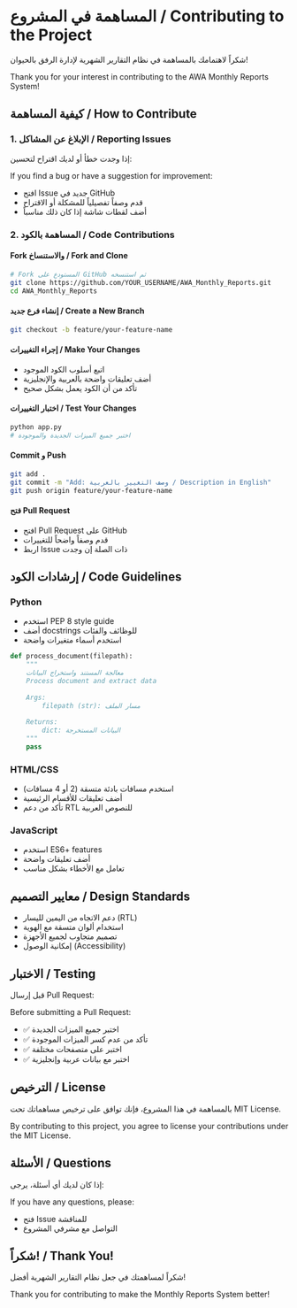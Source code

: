 # المساهمة في المشروع / Contributing to the Project

شكراً لاهتمامك بالمساهمة في نظام التقارير الشهرية لإدارة الرفق بالحيوان!

Thank you for your interest in contributing to the AWA Monthly Reports System!

## كيفية المساهمة / How to Contribute

### 1. الإبلاغ عن المشاكل / Reporting Issues

إذا وجدت خطأ أو لديك اقتراح لتحسين:

If you find a bug or have a suggestion for improvement:

- افتح Issue جديد في GitHub
- قدم وصفاً تفصيلياً للمشكلة أو الاقتراح
- أضف لقطات شاشة إذا كان ذلك مناسباً

### 2. المساهمة بالكود / Code Contributions

#### Fork والاستنساخ / Fork and Clone

```bash
# Fork المستودع على GitHub ثم استنسخه
git clone https://github.com/YOUR_USERNAME/AWA_Monthly_Reports.git
cd AWA_Monthly_Reports
```

#### إنشاء فرع جديد / Create a New Branch

```bash
git checkout -b feature/your-feature-name
```

#### إجراء التغييرات / Make Your Changes

- اتبع أسلوب الكود الموجود
- أضف تعليقات واضحة بالعربية والإنجليزية
- تأكد من أن الكود يعمل بشكل صحيح

#### اختبار التغييرات / Test Your Changes

```bash
python app.py
# اختبر جميع الميزات الجديدة والموجودة
```

#### Commit و Push

```bash
git add .
git commit -m "Add: وصف التغيير بالعربية / Description in English"
git push origin feature/your-feature-name
```

#### فتح Pull Request

- افتح Pull Request على GitHub
- قدم وصفاً واضحاً للتغييرات
- اربط Issue ذات الصلة إن وجدت

## إرشادات الكود / Code Guidelines

### Python

- استخدم PEP 8 style guide
- أضف docstrings للوظائف والفئات
- استخدم أسماء متغيرات واضحة

```python
def process_document(filepath):
    """
    معالجة المستند واستخراج البيانات
    Process document and extract data
    
    Args:
        filepath (str): مسار الملف
        
    Returns:
        dict: البيانات المستخرجة
    """
    pass
```

### HTML/CSS

- استخدم مسافات بادئة متسقة (2 أو 4 مسافات)
- أضف تعليقات للأقسام الرئيسية
- تأكد من دعم RTL للنصوص العربية

### JavaScript

- استخدم ES6+ features
- أضف تعليقات واضحة
- تعامل مع الأخطاء بشكل مناسب

## معايير التصميم / Design Standards

- دعم الاتجاه من اليمين لليسار (RTL)
- استخدام ألوان متسقة مع الهوية
- تصميم متجاوب لجميع الأجهزة
- إمكانية الوصول (Accessibility)

## الاختبار / Testing

قبل إرسال Pull Request:

Before submitting a Pull Request:

- ✅ اختبر جميع الميزات الجديدة
- ✅ تأكد من عدم كسر الميزات الموجودة
- ✅ اختبر على متصفحات مختلفة
- ✅ اختبر مع بيانات عربية وإنجليزية

## الترخيص / License

بالمساهمة في هذا المشروع، فإنك توافق على ترخيص مساهماتك تحت MIT License.

By contributing to this project, you agree to license your contributions under the MIT License.

## الأسئلة / Questions

إذا كان لديك أي أسئلة، يرجى:

If you have any questions, please:

- فتح Issue للمناقشة
- التواصل مع مشرفي المشروع

## شكراً! / Thank You!

شكراً لمساهمتك في جعل نظام التقارير الشهرية أفضل!

Thank you for contributing to make the Monthly Reports System better!
